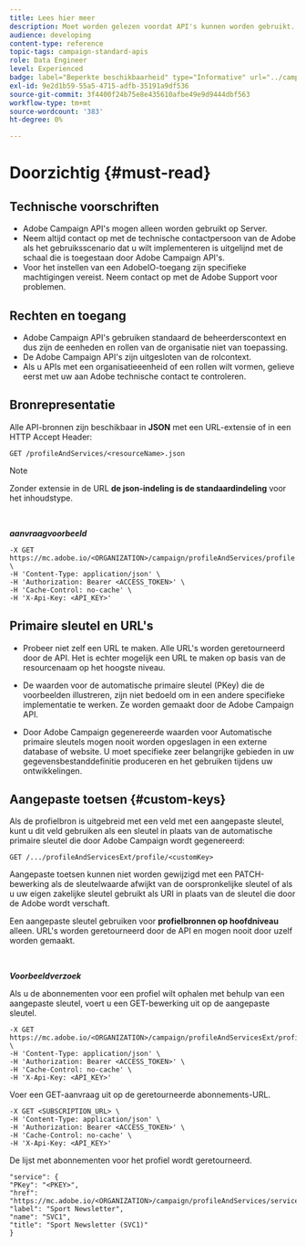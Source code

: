 ```yaml
---
title: Lees hier meer
description: Moet worden gelezen voordat API's kunnen worden gebruikt.
audience: developing
content-type: reference
topic-tags: campaign-standard-apis
role: Data Engineer
level: Experienced
badge: label="Beperkte beschikbaarheid" type="Informative" url="../campaign-standard-migration-home.md" tooltip="Beperkt tot gemigreerde gebruikers in Campaign Standard"
exl-id: 9e2d1b59-55a5-4715-adfb-35191a9df536
source-git-commit: 3f4400f24b75e8e435610afbe49e9d9444dbf563
workflow-type: tm+mt
source-wordcount: '383'
ht-degree: 0%

---
```


# Doorzichtig {#must-read}

## Technische voorschriften

* Adobe Campaign API&#39;s mogen alleen worden gebruikt op Server.
* Neem altijd contact op met de technische contactpersoon van de Adobe als het gebruiksscenario dat u wilt implementeren is uitgelijnd met de schaal die is toegestaan door Adobe Campaign API&#39;s.
* Voor het instellen van een AdobeIO-toegang zijn specifieke machtigingen vereist. Neem contact op met de Adobe Support voor problemen.

## Rechten en toegang

* Adobe Campaign API&#39;s gebruiken standaard de beheerderscontext en dus zijn de eenheden en rollen van de organisatie niet van toepassing.
* De Adobe Campaign API&#39;s zijn uitgesloten van de rolcontext.
* Als u APIs met een organisatieeenheid of een rollen wilt vormen, gelieve eerst met uw aan Adobe technische contact te controleren.

## Bronrepresentatie

Alle API-bronnen zijn beschikbaar in **JSON** met een URL-extensie of in een HTTP Accept Header:

`GET /profileAndServices/<resourceName>.json`

>[!NOTE]
>
>Zonder extensie in de URL **de json-indeling is de standaardindeling** voor het inhoudstype.

<br/>

***aanvraagvoorbeeld***

```
-X GET https://mc.adobe.io/<ORGANIZATION>/campaign/profileAndServices/profile.json \
-H 'Content-Type: application/json' \
-H 'Authorization: Bearer <ACCESS_TOKEN>' \
-H 'Cache-Control: no-cache' \
-H 'X-Api-Key: <API_KEY>'
```

## Primaire sleutel en URL&#39;s

* Probeer niet zelf een URL te maken. Alle URL&#39;s worden geretourneerd door de API. Het is echter mogelijk een URL te maken op basis van de resourcenaam op het hoogste niveau.

* De waarden voor de automatische primaire sleutel (PKey) die de voorbeelden illustreren, zijn niet bedoeld om in een andere specifieke implementatie te werken. Ze worden gemaakt door de Adobe Campaign API.

* Door Adobe Campaign gegenereerde waarden voor Automatische primaire sleutels mogen nooit worden opgeslagen in een externe database of website. U moet specifieke zeer belangrijke gebieden in uw gegevensbestanddefinitie produceren en het gebruiken tijdens uw ontwikkelingen.

## Aangepaste toetsen {#custom-keys}

Als de profielbron is uitgebreid met een veld met een aangepaste sleutel, kunt u dit veld gebruiken als een sleutel in plaats van de automatische primaire sleutel die door Adobe Campaign wordt gegenereerd:

`GET /.../profileAndServicesExt/profile/<customKey>`

Aangepaste toetsen kunnen niet worden gewijzigd met een PATCH-bewerking als de sleutelwaarde afwijkt van de oorspronkelijke sleutel of als u uw eigen zakelijke sleutel gebruikt als URI in plaats van de sleutel die door de Adobe wordt verschaft.

Een aangepaste sleutel gebruiken voor **profielbronnen op hoofdniveau** alleen. URL&#39;s worden geretourneerd door de API en mogen nooit door uzelf worden gemaakt.

<br/>

***Voorbeeldverzoek***

Als u de abonnementen voor een profiel wilt ophalen met behulp van een aangepaste sleutel, voert u een GET-bewerking uit op de aangepaste sleutel.

```
-X GET https://mc.adobe.io/<ORGANIZATION>/campaign/profileAndServicesExt/profile/<customKey> \
-H 'Content-Type: application/json' \
-H 'Authorization: Bearer <ACCESS_TOKEN>' \
-H 'Cache-Control: no-cache' \
-H 'X-Api-Key: <API_KEY>'
```

Voer een GET-aanvraag uit op de geretourneerde abonnements-URL.

```
-X GET <SUBSCRIPTION_URL> \
-H 'Content-Type: application/json' \
-H 'Authorization: Bearer <ACCESS_TOKEN>' \
-H 'Cache-Control: no-cache' \
-H 'X-Api-Key: <API_KEY>'
```

De lijst met abonnementen voor het profiel wordt geretourneerd.

```
"service": {
"PKey": "<PKEY>",
"href": "https://mc.adobe.io/<ORGANIZATION>/campaign/profileAndServices/service/<PKEY>",
"label": "Sport Newsletter",
"name": "SVC1",
"title": "Sport Newsletter (SVC1)"
}
```

